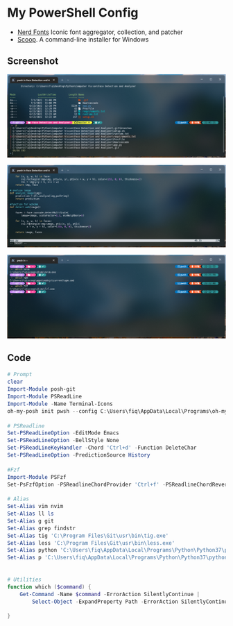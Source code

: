 # My PowerShell Config
- [Nerd Fonts](https://www.nerdfonts.com/) Iconic font aggregator, collection, and patcher
- [Scoop](https://scoop.sh/). A command-line installer for Windows


## Screenshot
![alt tag](https://github.com/fiqgant/My-PowerShell-Config/blob/main/Images/SS_1.png)

![alt tag](https://github.com/fiqgant/My-PowerShell-Config/blob/main/Images/SS_2.png)

![alt tag](https://github.com/fiqgant/My-PowerShell-Config/blob/main/Images/SS_3.png)


## Code

``` Powershell
# Prompt
clear
Import-Module posh-git
Import-Module PSReadLine
Import-Module -Name Terminal-Icons
oh-my-posh init pwsh --config C:\Users\fiq\AppData\Local\Programs\oh-my-posh\themes/cloud-native-azure.omp.json | Invoke-Expression

# PSReadline
Set-PSReadLineOption -EditMode Emacs
Set-PSReadLineOption -BellStyle None
Set-PSReadLineKeyHandler -Chord 'Ctrl+d' -Function DeleteChar
Set-PSReadLineOption -PredictionSource History

#Fzf
Import-Module PSFzf
Set-PsFzfOption -PSReadlineChordProvider 'Ctrl+f' -PSReadlineChordReverseHistory 'Ctrl+r'

# Alias
Set-Alias vim nvim
Set-Alias ll ls
Set-Alias g git
Set-Alias grep findstr
Set-Alias tig 'C:\Program Files\Git\usr\bin\tig.exe'
Set-Alias less 'C:\Program Files\Git\usr\bin\less.exe'
Set-Alias python 'C:\Users\fiq\AppData\Local\Programs\Python\Python37\python.exe'
Set-Alias p 'C:\Users\fiq\AppData\Local\Programs\Python\Python37\python.exe'


# Utilities
function which ($command) {
    Get-Command -Name $command -ErrorAction SilentlyContinue |
        Select-Object -ExpandProperty Path -ErrorAction SilentlyContinue
    
}
